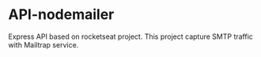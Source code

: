 # API-nodemailer
Express API based on rocketseat project.
This project capture SMTP traffic with Mailtrap service.
